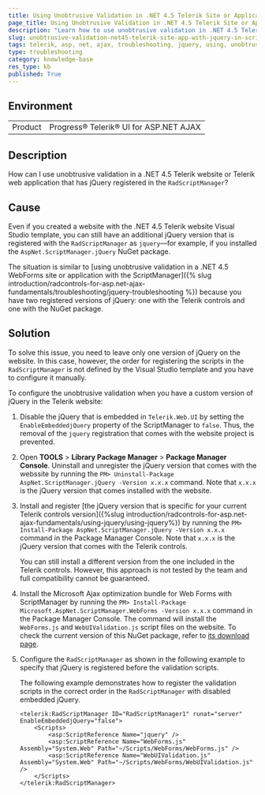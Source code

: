 ```yaml
---
title: Using Unobtrusive Validation in .NET 4.5 Telerik Site or Application with jQuery Registered in ScriptManager
page_title: Using Unobtrusive Validation in .NET 4.5 Telerik Site or Application with jQuery Registered in ScriptManager
description: "Learn how to use unobtrusive validation in .NET 4.5 Telerik website or web application that has jQuery registered in the RadScriptManager."
slug: unobtrusive-validation-net45-telerik-site-app-with-jquery-in-scriptmanager
tags: telerik, asp, net, ajax, troubleshooting, jquery, using, unobtrusive, validation, in, .net, 4.5, telerik, web, site, application, app, with, registered, in, radscriptmanager
type: troubleshooting
category: knowledge-base
res_type: kb
published: True
---
```


## Environment

<table>
	<tbody>
		<tr>
			<td>Product</td>
			<td>Progress® Telerik® UI for ASP.NET AJAX</td>
		</tr>
	</tbody>
</table>

## Description

How can I use unobtrusive validation in a .NET 4.5 Telerik website or Telerik web application that has jQuery registered in the `RadScriptManager`?

## Cause

Even if you created a website with the .NET 4.5 Telerik website Visual Studio template, you can still have an additional jQuery version that is registered with the `RadScriptManager` as `jquery`&mdash;for example, if you installed the `AspNet.ScriptManager.jQuery` NuGet package.

The situation is similar to [using unobtrusive validation in a .NET 4.5 WebForms site or application with the ScriptManager]({% slug introduction/radcontrols-for-asp.net-ajax-fundamentals/troubleshooting/jquery-troubleshooting %}) because you have two registered versions of jQuery: one with the Telerik controls and one with the NuGet package.

## Solution

To solve this issue, you need to leave only one version of jQuery on the website. In this case, however, the order for registering the scripts in the `RadScriptManager` is not defined by the Visual Studio template and you have to configure it manually.

To configure the unobtrusive validation when you have a custom version of jQuery in the Telerik website:

1. Disable the jQuery that is embedded in `Telerik.Web.UI` by setting the `EnableEmbeddedjQuery` property of the ScriptManager to `false`. Thus, the removal of the `jquery` registration that comes with the website project is prevented.

1. Open **TOOLS** > **Library Package Manager** > **Package Manager Console**. Uninstall and unregister the jQuery version that comes with the webssite by running the `PM> Uninstall-Package AspNet.ScriptManager.jQuery -Version x.x.x` command. Note that `x.x.x` is the jQuery version that comes installed with the website.

1. Install and register [the jQuery version that is specific for your current Telerik controls version]({%slug introduction/radcontrols-for-asp.net-ajax-fundamentals/using-jquery/using-jquery%}) by running the `PM> Install-Package AspNet.ScriptManager.jQuery -Version x.x.x` command in the Package Manager Console. Note that `x.x.x` is the jQuery version that comes with the Telerik controls.

	You can still install a different version from the one included in the Telerik controls. However, this approach is not tested by the team and full compatibility cannot be guaranteed.

1. Install the Microsoft Ajax optimization bundle for Web Forms with ScriptManager by running the `PM> Install-Package Microsoft.AspNet.ScriptManager.WebForms -Version x.x.x` command in the Package Manager Console. The command will install the `WebForms.js` and `WebUIValidation.js` script files on the website. To check the current version of this NuGet package, refer to [its download page](https://www.nuget.org/packages/Microsoft.AspNet.ScriptManager.WebForms).

1. Configure the `RadScriptManager` as shown in the following example to specify that jQuery is registered before the validation scripts.

	The following example demonstrates how to register the validation scripts in the correct order in the `RadScriptManager` with disabled embedded jQuery.

	````ASP.NET
	<telerik:RadScriptManager ID="RadScriptManager1" runat="server" EnableEmbeddedjQuery="false">
	    <Scripts>
	        <asp:ScriptReference Name="jquery" />
	        <asp:ScriptReference Name="WebForms.js" Assembly="System.Web" Path="~/Scripts/WebForms/WebForms.js" />
	        <asp:ScriptReference Name="WebUIValidation.js" Assembly="System.Web" Path="~/Scripts/WebForms/WebUIValidation.js" />
	    </Scripts>
	</telerik:RadScriptManager>
	````

 